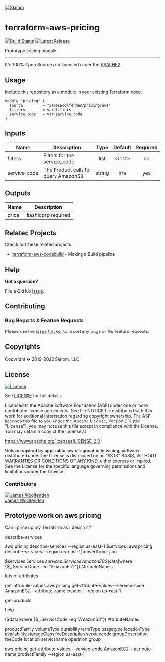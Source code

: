 [![Slalom][logo]](https://slalom.com)

# terraform-aws-pricing

[![Build Status](https://github.com/JamesWoolfenden/terraform-aws-pricing/workflows/Verify%20and%20Bump/badge.svg?branch=master)](https://github.com/JamesWoolfenden/terraform-aws-pricing)
[![Latest Release](https://img.shields.io/github/release/JamesWoolfenden/terraform-aws-pricing.svg)](https://github.com/JamesWoolfenden/terraform-aws-pricing/releases/latest)

Prototype pricing module.

---

It's 100% Open Source and licensed under the [APACHE2](LICENSE).

## Usage

Include this repository as a module in your existing Terraform code:

```hcl
module "pricing" {
  source         = "JamesWoolfenden/pricing/aws"
  filters        = var.filters
  service_code   = var.service_code
}
```

<!-- BEGINNING OF PRE-COMMIT-TERRAFORM DOCS HOOK -->
## Inputs

| Name | Description | Type | Default | Required |
|------|-------------|:----:|:-----:|:-----:|
| filters | Filters for the service_code | list | `<list>` | no |
| service\_code | The Product calls to query AmazonS3 | string | n/a | yes |

## Outputs

| Name | Description |
|------|-------------|
| price | hashicorp required |

<!-- END OF PRE-COMMIT-TERRAFORM DOCS HOOK -->

## Related Projects

Check out these related projects.

- [terraform-aws-codebuild](https://github.com/jameswoolfenden/terraform-aws-codebuild) - Making a Build pipeline

## Help

**Got a question?**

File a GitHub [issue](https://github.com/jameswoolfenden/terraform-aws-pricing/issues).

## Contributing

### Bug Reports & Feature Requests

Please use the [issue tracker](https://github.com/jameswoolfenden/terraform-aws-pricing/issues) to report any bugs or file feature requests.

## Copyrights

Copyright � 2019-2020 [Slalom, LLC](https://slalom.com)

## License

[![License](https://img.shields.io/badge/License-Apache%202.0-blue.svg)](https://opensource.org/licenses/Apache-2.0)

See [LICENSE](LICENSE) for full details.

Licensed to the Apache Software Foundation (ASF) under one
or more contributor license agreements.  See the NOTICE file
distributed with this work for additional information
regarding copyright ownership.  The ASF licenses this file
to you under the Apache License, Version 2.0 (the
"License"); you may not use this file except in compliance
with the License.  You may obtain a copy of the License at

<https://www.apache.org/licenses/LICENSE-2.0>

Unless required by applicable law or agreed to in writing,
software distributed under the License is distributed on an
"AS IS" BASIS, WITHOUT WARRANTIES OR CONDITIONS OF ANY
KIND, either express or implied.  See the License for the
specific language governing permissions and limitations
under the License.

### Contributors

  [![James Woolfenden][jameswoolfenden_avatar]][jameswoolfenden_homepage]<br/>[James Woolfenden][jameswoolfenden_homepage]

  [jameswoolfenden_homepage]: https://github.com/jameswoolfenden
  [jameswoolfenden_avatar]: https://github.com/jameswoolfenden.png?size=150

[logo]: https://gist.githubusercontent.com/JamesWoolfenden/5c457434351e9fe732ca22b78fdd7d5e/raw/15933294ae2b00f5dba6557d2be88f4b4da21201/slalom-logo.png
[website]: https://slalom.com
[github]: https://github.com/jameswoolfenden
[linkedin]: https://www.linkedin.com/company/slalom-consulting/
[twitter]: https://twitter.com/Slalom

[share_twitter]: https://twitter.com/intent/tweet/?text=terraform-aws-pricing&url=https://github.com/jameswoolfenden/terraform-aws-pricing
[share_linkedin]: https://www.linkedin.com/shareArticle?mini=true&title=terraform-aws-pricing&url=https://github.com/jameswoolfenden/terraform-aws-pricing
[share_reddit]: https://reddit.com/submit/?url=https://github.com/jameswoolfenden/terraform-aws-pricing
[share_facebook]: https://facebook.com/sharer/sharer.php?u=https://github.com/jameswoolfenden/terraform-aws-pricing
[share_email]: mailto:?subject=terraform-aws-pricing&body=https://github.com/jameswoolfenden/terraform-aws-pricing

## Prototype work on aws pricing

Can I price up my Terraform as I design it?

describe-services

aws pricing describe-services --region us-east-1
$services=aws pricing describe-services --region us-east-1|convertfrom-json

$services.Services
$services.Services.AmazonEC2
($data|where {$_.ServiceCode -eq "AmazonEc2"}).AttributeNames

lots of attributes

get-attribute-values
aws pricing get-attribute-values --service-code AmazonEC2 --attribute-name location --region us-east-1

get-products

help

($data|where {$_.ServiceCode -eq "AmazonS3"}).AttributeNames

productFamily
volumeType
durability
termType
usagetype
locationType
availability
storageClass
feeDescription
servicecode
groupDescription
feeCode
location
servicename
operation
group

aws pricing get-attribute-values --service-code AmazonEC2 --attribute-name productFamily --region us-east-1
